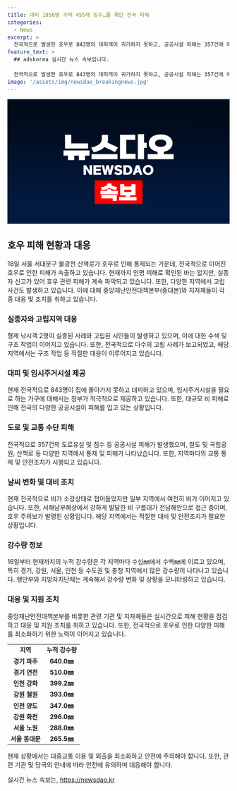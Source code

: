 ```yaml
---
title: 대피 1856명 주택 455채 침수…물 폭탄 전국 피해
categories:
  - News
excerpt: >
  전국적으로 발생한 호우로 843명의 대피객이 귀가하지 못하고, 공공시설 피해는 357건에 이르는 비상 상황이다. 실종자와 고립 사례도 속출하고, 수색작업 중단 등 긴급 대처가 필요한 상황이다. 현재 전국적으로 약한 비가 내리고 있으며, 서해남부해상에서 강한 비 구름대가 전남해안으로 접근 중이다. 강원도에 호우 주의보가 발령된 상황이고, 지역별로 누적 강수량이 상당한 수준에 이르고 있다. 중앙재난안전대책본부는 계속해서 상황을 모니터링하고 있다. (150자)
feature_text: >
  ## adskorea 실시간 뉴스 속보입니다.

  전국적으로 발생한 호우로 843명의 대피객이 귀가하지 못하고, 공공시설 피해는 357건에 이르는 비상 상황이다. 실종자와 고립 사례도 속출하고, 수색작업 중단 등 긴급 대처가 필요한 상황이다. 현재 전국적으로 약한 비가 내리고 있으며, 서해남부해상에서 강한 비 구름대가 전남해안으로 접근 중이다. 강원도에 호우 주의보가 발령된 상황이고, 지역별로 누적 강수량이 상당한 수준에 이르고 있다. 중앙재난안전대책본부는 계속해서 상황을 모니터링하고 있다. (150자)
image: '/assets/img/newsdao_breakingnews.jpg'
---
```


<p><img src="/assets/img/newsdao_breakingnews.jpg" alt="adskorea 속보" /></p>

<h2 data-ke-size="size26">호우 피해 현황과 대응</h2>

<p data-ke-size="size16">18일 서울 서대문구 불광천 산책로가 호우로 인해 통제되는 가운데, 전국적으로 이어진 호우로 인한 피해가 속출하고 있습니다. 현재까지 인명 피해로 확인된 바는 없지만, 실종자 신고가 있어 호우 관련 피해가 계속 파악되고 있습니다. 또한, 다양한 지역에서 고립 사건도 발생하고 있습니다. 이에 대해 중앙재난안전대책본부(중대본)와 지자체들이 각종 대응 및 조치를 취하고 있습니다.</p>

<h3 data-ke-size="size24">실종자와 고립지역 대응</h3>

<p data-ke-size="size16">형제 낚시객 2명이 실종된 사례와 고립된 시민들이 발생하고 있으며, 이에 대한 수색 및 구조 작업이 이어지고 있습니다. 또한, 전국적으로 다수의 고립 사례가 보고되었고, 해당 지역에서는 구조 작업 등 적절한 대응이 이루어지고 있습니다.</p>

<h3 data-ke-size="size24">대피 및 임시주거시설 제공</h3>

<p data-ke-size="size16">현재 전국적으로 843명이 집에 돌아가지 못하고 대피하고 있으며, 임시주거시설을 필요로 하는 가구에 대해서는 정부가 적극적으로 제공하고 있습니다. 또한, 대규모 비 피해로 인해 전국의 다양한 공공시설이 피해를 입고 있는 상황입니다.</p>

<h3 data-ke-size="size24">도로 및 교통 수단 피해</h3>

<p data-ke-size="size16">전국적으로 357건의 도로유실 및 침수 등 공공시설 피해가 발생했으며, 철도 및 국립공원, 산책로 등 다양한 지역에서 통제 및 피해가 나타났습니다. 또한, 지역마다의 교통 통제 및 안전조치가 시행되고 있습니다.</p>

<h3 data-ke-size="size24">날씨 변화 및 대비 조치</h3>

<p data-ke-size="size16">현재 전국적으로 비가 소강상태로 접어들었지만 일부 지역에서 여전히 비가 이어지고 있습니다. 또한, 서해남부해상에서 강하게 발달한 비 구름대가 전남해안으로 접근 중이며, 호우 주의보가 발령된 상황입니다. 해당 지역에서는 적절한 대비 및 안전조치가 필요한 상황입니다.</p>

<h3 data-ke-size="size24">강수량 정보</h3>

<p data-ke-size="size16">16일부터 현재까지의 누적 강수량은 각 지역마다 수십㎜에서 수백㎜에 이르고 있으며, 특히 경기, 강원, 서울, 인천 등 수도권 및 충청 지역에서 많은 강수량이 나타나고 있습니다. 행안부와 지방자치단체는 계속해서 강수량 변화 및 상황을 모니터링하고 있습니다.</p>

<h3 data-ke-size="size24">대응 및 지원 조치</h3>

<p data-ke-size="size16">중앙재난안전대책본부를 비롯한 관련 기관 및 지자체들은 실시간으로 피해 현황을 점검하고 대응 및 지원 조치를 취하고 있습니다. 또한, 전국적으로 호우로 인한 다양한 피해를 최소화하기 위한 노력이 이어지고 있습니다.</p>

<table>
    <tr>
        <td style="text-align: center; height: 17px;"><b>지역</b></td>
        <td style="text-align: center; height: 17px;"><b>누적 강수량</b></td>
    </tr>
    <tr>
        <td style="text-align: center; height: 17px;"><b>경기 파주</b></td>
        <td style="text-align: center; height: 17px;"><b>640.0㎜</b></td>
    </tr>
    <tr>
        <td style="text-align: center; height: 17px;"><b>경기 연천</b></td>
        <td style="text-align: center; height: 17px;"><b>510.0㎜</b></td>
    </tr>
    <tr>
        <td style="text-align: center; height: 17px;"><b>인천 강화</b></td>
        <td style="text-align: center; height: 17px;"><b>399.2㎜</b></td>
    </tr>
    <tr>
        <td style="text-align: center; height: 17px;"><b>강원 철원</b></td>
        <td style="text-align: center; height: 17px;"><b>393.0㎜</b></td>
    </tr>
    <tr>
        <td style="text-align: center; height: 17px;"><b>인천 양도</b></td>
        <td style="text-align: center; height: 17px;"><b>347.0㎜</b></td>
    </tr>
    <tr>
        <td style="text-align: center; height: 17px;"><b>강원 화천</b></td>
        <td style="text-align: center; height: 17px;"><b>296.0㎜</b></td>
    </tr>
    <tr>
        <td style="text-align: center; height: 17px;"><b>서울 노원</b></td>
        <td style="text-align: center; height: 17px;"><b>288.0㎜</b></td>
    </tr>
    <tr>
        <td style="text-align: center; height: 17px;"><b>서울 동대문</b></td>
        <td style="text-align: center; height: 17px;"><b>265.5㎜</b></td>
    </tr>
</table>

<p data-ke-size="size16">현재 상황에서는 대중교통 이용 및 외출을 최소화하고 안전에 주의해야 합니다. 또한, 관련 기관 및 당국의 안내에 따라 안전에 유의하며 대응해야 합니다.</p>
실시간 뉴스 속보는, <a href="https://newsdao.kr" rel="dofollow">https://newsdao.kr</a>


